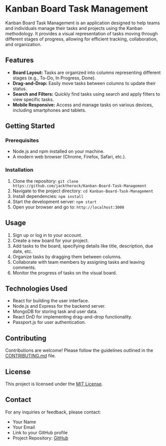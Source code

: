 # Kanban Board Task Management

Kanban Board Task Management is an application designed to help teams and individuals manage their tasks and projects using the Kanban methodology. It provides a visual representation of tasks moving through different stages of progress, allowing for efficient tracking, collaboration, and organization.

## Features

- **Board Layout:** Tasks are organized into columns representing different stages (e.g., To-Do, In Progress, Done).
- **Drag-and-Drop:** Easily move tasks between columns to update their status.
- **Search and Filters:** Quickly find tasks using search and apply filters to view specific tasks.
- **Mobile Responsive:** Access and manage tasks on various devices, including smartphones and tablets.

## Getting Started

### Prerequisites

- Node.js and npm installed on your machine.
- A modern web browser (Chrome, Firefox, Safari, etc.).

### Installation

1. Clone the repository: `git clone https://github.com/jacktherock/Kanban-Board-Task-Management`
2. Navigate to the project directory: `cd Kanban-Board-Task-Management`
3. Install dependencies: `npm install`
4. Start the development server: `npm start`
5. Open your browser and go to: `http://localhost:3000`

## Usage

1. Sign up or log in to your account.
2. Create a new board for your project.
3. Add tasks to the board, specifying details like title, description, due date, etc.
4. Organize tasks by dragging them between columns.
5. Collaborate with team members by assigning tasks and leaving comments.
6. Monitor the progress of tasks on the visual board.

## Technologies Used

- React for building the user interface.
- Node.js and Express for the backend server.
- MongoDB for storing task and user data.
- React DnD for implementing drag-and-drop functionality.
- Passport.js for user authentication.

## Contributing

Contributions are welcome! Please follow the guidelines outlined in the [CONTRIBUTING.md](CONTRIBUTING.md) file.

## License

This project is licensed under the [MIT License](LICENSE).

## Contact

For any inquiries or feedback, please contact:

- Your Name
- Your Email
- Link to your GitHub profile
- Project Repository: [GitHub](https://github.com/yourusername/kanban-board)
